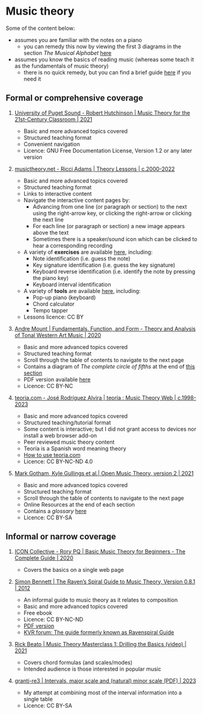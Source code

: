 # Music theory

Some of the content below:

- assumes you are familiar with the notes on a piano 
  * you can remedy this now by viewing the first 3 diagrams in the section *The Musical Alphabet*
    [here](https://www.pianote.com/blog/how-to-read-piano-notes/#musical-alphabet)
- assumes you know the basics of reading music (whereas some teach it as the fundamentals of music theory)
  * there is no quick remedy, but you can find a brief guide
    [here](https://www.pianote.com/blog/how-to-read-piano-notes/)
    if you need it


## Formal or comprehensive coverage

1. [University of Puget Sound - Robert Hutchinson | Music Theory for the 21st-Century Classroom | 2021](https://musictheory.pugetsound.edu/mt21c/MusicTheory.html)
   - Basic and more advanced topics covered
   - Structured teaching format
   - Convenient navigation
   - Licence: GNU Free Documentation License, Version 1.2 or any later version

1. [musictheory.net - Ricci Adams | Theory Lessons | c.2000-2022](https://www.musictheory.net/lessons)
   - Basic and more advanced topics covered
   - Structured teaching format
   - Links to interactive content
   - Navigate the interactive content pages by:
     * Advancing from one line (or paragraph or section) to the next using the right-arrow key, or clicking the right-arrow or clicking the next line
     * For each line (or paragraph or section) a new image appears above the text
     * Sometimes there is a speaker/sound icon which can be clicked to hear a corresponding recording
   - A variety of **exercises** are available [here](https://www.musictheory.net/exercises), including:
     * Note identification (i.e. guess the note)
     * Key signature identification (i.e. guess the key signature)
     * Keyboard reverse identification (i.e. identify the note by pressing the piano key)
     * Keyboard interval identification
   - A variety of **tools** are available [here](https://www.musictheory.net/tools), including:
     * Pop-up piano (keyboard)
     * Chord calculator
     * Tempo tapper
   - Lessons licence: CC BY

1. [Andre Mount | Fundamentals, Function, and Form - Theory and Analysis of Tonal Western Art Music | 2020](https://milnepublishing.geneseo.edu/fundamentals-function-form/)
   - Basic and more advanced topics covered
   - Structured teaching format
   - Scroll through the table of contents to navigate to the next page
   - Contains a diagram of *The complete circle of fifths* at the end of
     [this section](https://milnepublishing.geneseo.edu/fundamentals-function-form/chapter/10-the-circle-of-fifths-2/)
   - PDF version available [here](https://milneopentextbooks.org/fundamentals-function-and-form/)
   - Licence: CC BY-NC

1. [teoria.com - José Rodríguez Alvira | teoría : Music Theory Web | c.1998-2023](https://www.teoria.com/)
   - Basic and more advanced topics covered
   - Structured teaching/tutorial format
   - Some content is interactive; but I did not grant access to devices nor install a web browser add-on
   - Peer reviewed music theory content
   - Teoría is a Spanish word meaning theory
   - [How to use teoria.com](https://www.teoria.com/en/help/web-help.php)
   - Licence: CC BY-NC-ND 4.0

1. [Mark Gotham, Kyle Gullings et al.| Open Music Theory, version 2 | 2021](https://viva.pressbooks.pub/openmusictheory/)
   - Basic and more advanced topics covered
   - Structured teaching format
   - Scroll through the table of contents to navigate to the next page
   - Online Resources at the end of each section
   - Contains a *glossary* [here](https://viva.pressbooks.pub/openmusictheory/back-matter/glossary/)
   - Licence: CC BY-SA


## Informal or narrow coverage

1. [ICON Collective - Rory PQ | Basic Music Theory for Beginners - The Complete Guide | 2020](https://iconcollective.edu/basic-music-theory/)
   - Covers the basics on a single web page

1. [Simon Bennett | The Raven’s Spiral Guide to Music Theory, Version 0.8.1 | 2012](https://www.scribd.com/doc/5220863/Ravenspiral-Guide-to-Music-Theory)
   - An informal guide to music theory as it relates to composition
   - Basic and more advanced topics covered
   - Free ebook
   - Licence: CC BY-NC-ND
   - [PDF version](https://drive.google.com/open?id=1jbtccevUgiUkVBn2vLGaJqZs1nOn7YxH)
   - [KVR forum: The guide formerly known as Ravenspiral Guide](https://www.kvraudio.com/forum/viewtopic.php?t=162135)

1. [Rick Beato | Music Theory Masterclass 1: Drilling the Basics (video) | 2021](https://www.youtube.com/watch?v=De97zQi5rzc)
   - Covers chord formulas (and scales/modes)
   - Intended audience is those interested in popular music

1. [grantj-re3 | Intervals, major scale and (natural) minor scale (PDF) | 2023](assets/musicIntervalTable.pdf)
   - My attempt at combining most of the interval information into a single table
   - Licence: CC BY-SA

